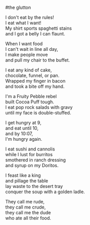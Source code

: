 #the glutton

I don't eat by the rules!\
I eat what I want!\
My shirt sports spaghetti stains\
and I got a belly I can flaunt.

When I want food\
I can't wait in line all day,\
I make people move\
and pull my chair to the buffet.

I eat any kind of cake,\
chocolate, funnel, or pan.\
Wrapped my finger in bacon\
and took a bite off my hand.

I'm a Fruity Pebble rebel\
built Cocoa Puff tough.\
I eat pop rock salads with gravy\
until my face is double-stuffed.

I get hungry at 9,\
and eat until 10,\
and by 10:07,\
I'm hungry again.

I eat sushi and cannolis\
while I lust for burritos\
smothered in ranch dressing\
and syrup on my Doritos.

I feast like a king\
and pillage the table\
lay waste to the desert tray\
conquer the soup with a golden ladle.

They call me rude,\
they call me crude,\
they call me the dude\
who ate all their food.
